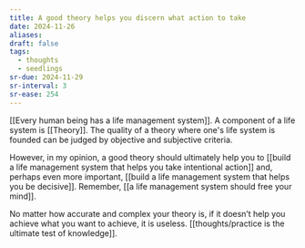 ```yaml
---
title: A good theory helps you discern what action to take
date: 2024-11-26
aliases: 
draft: false
tags:
  - thoughts
  - seedlings
sr-due: 2024-11-29
sr-interval: 3
sr-ease: 254
---
```

[[Every human being has a life management system]]. A component of a life system is [[Theory]]. The quality of a theory where one's life system is founded can be judged by objective and subjective criteria.

However, in my opinion, a good theory should ultimately help you to [[build a life management system that helps you take intentional action]] and, perhaps even more important, [[build a life management system that helps you be decisive]]. Remember, [[a life management system should free your mind]].

No matter how accurate and complex your theory is, if it doesn’t help you achieve what you want to achieve, it is useless. [[thoughts/practice is the ultimate test of knowledge]].

